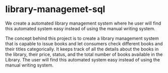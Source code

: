 # library-managemet-sql
We create a automated library management system where he user will find this automated system easy instead of using the manual writing system.

The concept behind this project is to create a library management system that is capable to issue books and let consumers check different books and their 
titles categorically. It keeps track of all the details about the books in the library, their price, status, and the total number of books available in the Library.
The user will find this automated system easy instead of using the manual writing system.
